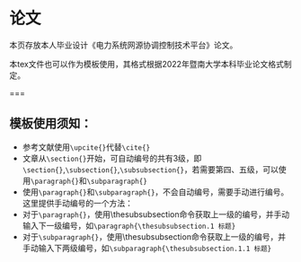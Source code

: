 # 论文

本页存放本人毕业设计《电力系统网源协调控制技术平台》论文。

本tex文件也可以作为模板使用，其格式根据2022年暨南大学本科毕业论文格式制定。

===

## 模板使用须知：

- 参考文献使用`\upcite{}`代替`\cite{}`
- 文章从`\section{}`开始，可自动编号的共有3级，即`\section{}`,`\subsection{}`,`\subsubsection{}`，若需要第四、五级，可以使用`\paragraph{}`和`\subparagraph{}`
- 使用`\paragraph{}`和`\subparagraph{}`，不会自动编号，需要手动进行编号。这里提供手动编号的一个方法：
- 对于`\paragraph{}`，使用\thesubsubsection命令获取上一级的编号，并手动输入下一级编号，如`\paragraph{\thesubsubsection.1 标题}`
- 对于`\subparagraph{}`，使用\thesubsubsection命令获取上一级的编号，并手动输入下两级编号，如`\subparagraph{\thesubsubsection.1.1 标题}`
